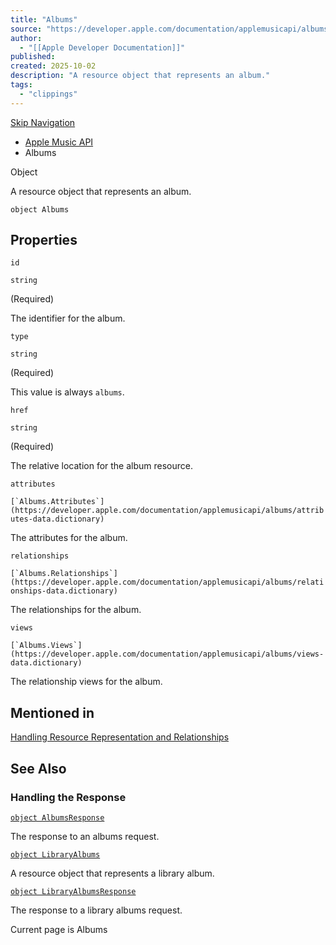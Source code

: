 ```yaml
---
title: "Albums"
source: "https://developer.apple.com/documentation/applemusicapi/albums"
author:
  - "[[Apple Developer Documentation]]"
published:
created: 2025-10-02
description: "A resource object that represents an album."
tags:
  - "clippings"
---
```

[Skip Navigation](https://developer.apple.com/documentation/applemusicapi/#app-main)

- [Apple Music API](https://developer.apple.com/documentation/applemusicapi)
- Albums

Object

A resource object that represents an album.

```
object Albums
```

## Properties

`id`

`string`

(Required)

The identifier for the album.

`type`

`string`

(Required)

This value is always `albums`.

`href`

`string`

(Required)

The relative location for the album resource.

`attributes`

``[`Albums.Attributes`](https://developer.apple.com/documentation/applemusicapi/albums/attributes-data.dictionary)``

The attributes for the album.

`relationships`

``[`Albums.Relationships`](https://developer.apple.com/documentation/applemusicapi/albums/relationships-data.dictionary)``

The relationships for the album.

`views`

``[`Albums.Views`](https://developer.apple.com/documentation/applemusicapi/albums/views-data.dictionary)``

The relationship views for the album.

## Mentioned in

[Handling Resource Representation and Relationships](https://developer.apple.com/documentation/applemusicapi/handling-resource-representation-and-relationships)

## See Also

### Handling the Response

[`object AlbumsResponse`](https://developer.apple.com/documentation/applemusicapi/albumsresponse)

The response to an albums request.

[`object LibraryAlbums`](https://developer.apple.com/documentation/applemusicapi/libraryalbums)

A resource object that represents a library album.

[`object LibraryAlbumsResponse`](https://developer.apple.com/documentation/applemusicapi/libraryalbumsresponse)

The response to a library albums request.

Current page is Albums
